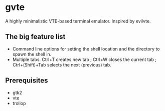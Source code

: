 gvte
====

A highly minimalistic VTE-based terminal emulator. Inspired by evilvte.


The big feature list
--------------------
* Command line options for setting the shell location and the directory to spawn the shell in.
* Multiple tabs. Ctrl+T creates new tab ; Ctrl+W closes the current tab ; Ctrl+(Shift)+Tab selects the next (previous) tab.


Prerequisites
-------------
* gtk2
* vte
* trollop

